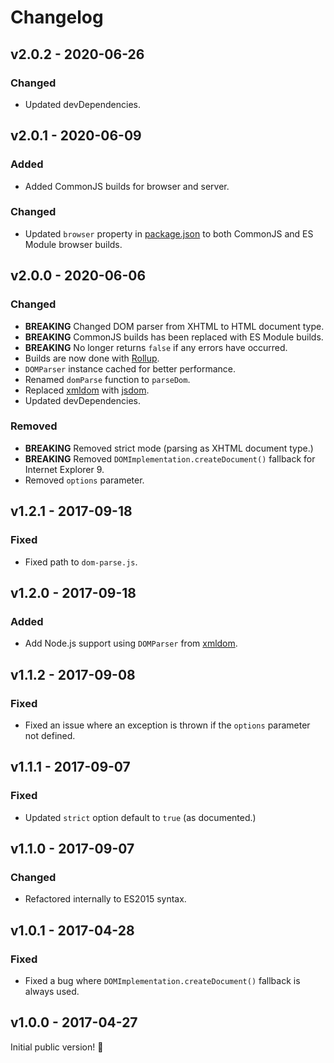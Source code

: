 # Changelog

## v2.0.2 - 2020-06-26

### Changed

- Updated devDependencies.

## v2.0.1 - 2020-06-09

### Added

- Added CommonJS builds for browser and server.

### Changed

- Updated `browser` property in [package.json](./package.json) to both CommonJS and ES Module browser builds.

## v2.0.0 - 2020-06-06

### Changed

- **BREAKING** Changed DOM parser from XHTML to HTML document type.
- **BREAKING** CommonJS builds has been replaced with ES Module builds.
- **BREAKING** No longer returns `false` if any errors have occurred.
- Builds are now done with [Rollup](http://rollupjs.org).
- `DOMParser` instance cached for better performance.
- Renamed `domParse` function to `parseDom`.
- Replaced [xmldom](https://www.npmjs.com/package/xmldom) with [jsdom](https://www.npmjs.com/package/jsdom).
- Updated devDependencies.

### Removed

- **BREAKING** Removed strict mode (parsing as XHTML document type.)
- **BREAKING** Removed `DOMImplementation.createDocument()` fallback for Internet Explorer 9.
- Removed `options` parameter.

## v1.2.1 - 2017-09-18

### Fixed

- Fixed path to `dom-parse.js`.

## v1.2.0 - 2017-09-18

### Added

- Add Node.js support using `DOMParser` from [xmldom](https://www.npmjs.com/package/xmldom).

## v1.1.2 - 2017-09-08

### Fixed

- Fixed an issue where an exception is thrown if the `options` parameter not defined.

## v1.1.1 - 2017-09-07

### Fixed

- Updated `strict` option default to `true` (as documented.)

## v1.1.0 - 2017-09-07

### Changed

- Refactored internally to ES2015 syntax.

## v1.0.1 - 2017-04-28

### Fixed

- Fixed a bug where `DOMImplementation.createDocument()` fallback is always used.

## v1.0.0 - 2017-04-27

Initial public version! :tada:
